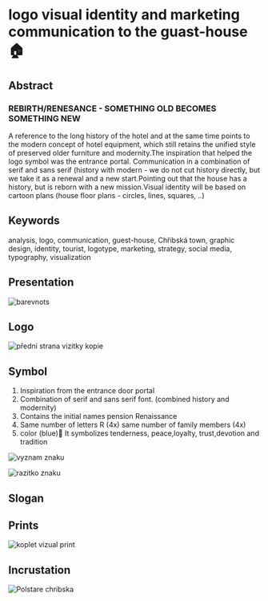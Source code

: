 # logo visual identity and marketing communication to the guast-house🏠

## Abstract
### REBIRTH/RENESANCE - SOMETHING OLD BECOMES SOMETHING NEW
A reference to the long history of the hotel and at the same time points to the modern concept of hotel equipment, which still retains the unified style of preserved older furniture and modernity.The inspiration that helped the logo symbol was the entrance portal.
Communication in a combination of serif and sans serif (history with modern - we do not cut history directly, but we take it as a renewal and a new start.Pointing out that the house has a history, but is reborn with a new mission.Visual identity will be based on cartoon plans (house floor plans - circles, lines, squares, ..)

## Keywords

analysis, logo, communication, guest-house, Chřibská town, graphic design, identity, tourist, logotype, marketing, strategy, social media, typography, visualization

## Presentation

![barevnots](https://user-images.githubusercontent.com/79570995/162843336-72569a2d-8b13-47db-909d-32d62d36d470.jpg)


## Logo
![přední strana vizitky kopie](https://user-images.githubusercontent.com/79570995/162841480-cf6d25b4-84b2-482e-8489-931fb87554bb.jpg)

## Symbol

1.  Inspiration from the entrance
door portal
2. Combination of serif and
sans serif font.
(combined history and modernity)
3. Contains the initial
names pension Renaissance
4. Same number of letters R (4x)
same number of family members (4x)
5. color (blue)💙
It symbolizes tenderness, peace,loyalty, trust,devotion and tradition

![vyznam znaku](https://user-images.githubusercontent.com/79570995/162843668-749467b7-d124-4f90-9a80-f12dd1b6c167.jpg)

![razitko znaku](https://user-images.githubusercontent.com/79570995/162841590-f9c90c92-09c8-438e-8b40-4db2b3108c61.jpg)


## Slogan

## Prints
![koplet vizual print ](https://user-images.githubusercontent.com/79570995/162840988-a11b8dca-f009-45bf-a6ab-2bf2f03b95e6.jpg)


## Incrustation
![Polstare chribska](https://user-images.githubusercontent.com/79570995/162841381-f4cf3dff-138a-4699-877e-b1eca37d482a.jpg)

